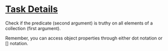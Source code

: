 # <a href="https://www.freecodecamp.org/challenges/everything-be-true">Task Details</a>

Check if the predicate (second argument) is truthy on all elements of a collection (first argument).

Remember, you can access object properties through either dot notation or [] notation.
